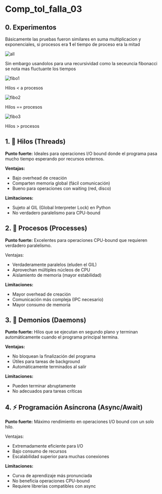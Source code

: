 # Comp_tol_falla_03

## 0. Experimentos

Básicamente las pruebas fueron similares en suma multiplicacion y exponenciales, si procesos era **1** el tiempo de proceso era la mitad

![all](https://drive.google.com/uc?id=1zcILFYPf-vjgcJYLnU3w8IqbsxYbdzdz)

Sin embargo usandolos para una recursividad como la seceuncia fibonacci se nota mas fluctuante los tiempos

![fibo1](https://drive.google.com/uc?id=15AKdXdvwT-RbzNUdps60EBYLbGa8Cm6z)

Hilos < a procesos 

![fibo2](https://drive.google.com/uc?id=1alJ2OMXuZLHymTWzJjMKJnhtnkhutSuj)

Hilos == procesos

![fibo3](https://drive.google.com/uc?id=12YYSfoBibmzC1VCL4QAQhoVOokgw12Fk)

Hilos > procesos

## 1. 🧵 Hilos (Threads)
**Punto fuerte:** Ideales para operaciones I/O bound donde el programa pasa mucho tiempo esperando por recursos externos.

**Ventajas:**
* Bajo overhead de creación
* Comparten memoria global (fácil comunicación)
* Bueno para operaciones con waiting (red, disco)

**Limitaciones:**
* Sujeto al GIL (Global Interpreter Lock) en Python
* No verdadero paralelismo para CPU-bound
## 2. 🔄 Procesos (Processes)
**Punto fuerte:** Excelentes para operaciones CPU-bound que requieren verdadero paralelismo.

Ventajas:
* Verdaderamente paralelos (eluden el GIL)
* Aprovechan múltiples núcleos de CPU
* Aislamiento de memoria (mayor estabilidad)

**Limitaciones:**
* Mayor overhead de creación
* Comunicación más compleja (IPC necesario)
* Mayor consumo de memoria

## 3. 👹 Demonios (Daemons)
**Punto fuerte:** Hilos que se ejecutan en segundo plano y terminan automáticamente cuando el programa principal termina.

**Ventajas:**
* No bloquean la finalización del programa
* Útiles para tareas de background
* Automáticamente terminados al salir

**Limitaciones:**
* Pueden terminar abruptamente
* No adecuados para tareas críticas

## 4. ⚡ Programación Asíncrona (Async/Await)
**Punto fuerte:** Máximo rendimiento en operaciones I/O bound con un solo hilo.

Ventajas:
* Extremadamente eficiente para I/O
* Bajo consumo de recursos
* Escalabilidad superior para muchas conexiones

**Limitaciones:**
* Curva de aprendizaje más pronunciada
* No beneficia operaciones CPU-bound
* Requiere librerías compatibles con async